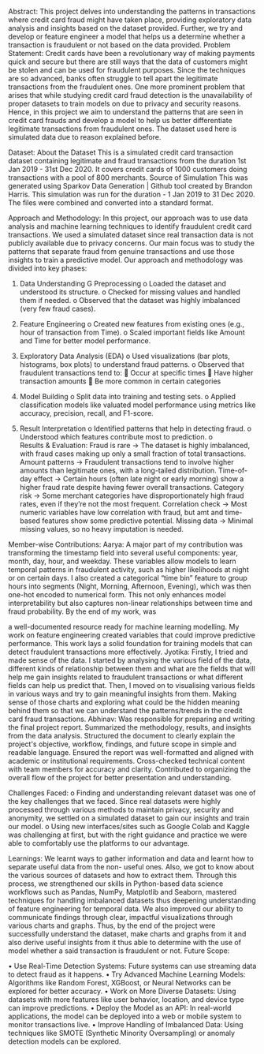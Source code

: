 Abstract:
This project delves into understanding the patterns in transactions where credit card fraud might have taken place, providing exploratory data analysis and insights based on the dataset provided. Further, we try and develop or feature engineer a model that helps us a determine whether a transaction is fraudulent or not based on the data provided.
Problem Statement:
Credit cards have been a revolutionary way of making payments quick and secure but there are still ways that the data of customers might be stolen and can be used for fraudulent purposes. Since the techniques are so advanced, banks often struggle to tell apart the legitimate transactions from the fraudulent ones. One more prominent problem that arises that while studying credit card fraud detection is the unavailability of proper datasets to train models on due to privacy and security reasons. Hence, in this project we aim to understand the patterns that are seen in credit card frauds and develop a model to help us better differentiate legitimate transactions from fraudulent ones. The dataset used here is simulated data due to reason explained before.






Dataset:
About the Dataset
This is a simulated credit card transaction dataset containing legitimate and fraud transactions from the duration 1st Jan 2019 - 31st Dec 2020. It covers credit cards of 1000 customers doing transactions with a pool of 800 merchants.
Source of Simulation
This was generated using Sparkov Data Generation | Github tool created by Brandon Harris. This simulation was run for the duration - 1 Jan 2019 to 31 Dec 2020. The files were combined and converted into a standard format.

Approach and Methodology:
In this project, our approach was to use data analysis and machine learning techniques to identify fraudulent credit card transactions.
We used a simulated dataset since real transaction data is not publicly available due to privacy concerns.
Our main focus was to study the patterns that separate fraud from genuine transactions and use those insights to train a predictive model. Our approach and methodology was divided into key phases:
1.	Data Understanding G Preprocessing
o	Loaded the dataset and understood its structure.
o	Checked for missing values and handled them if needed.
o	Observed that the dataset was highly imbalanced (very few fraud cases).
2.	Feature Engineering
o	Created new features from existing ones (e.g., hour of transaction from Time).
o	Scaled important fields like Amount and Time for better model performance.
3.	Exploratory Data Analysis (EDA)
o	Used visualizations (bar plots, histograms, box plots) to understand fraud patterns.
o	Observed that fraudulent transactions tend to:
	Occur at specific times
	Have higher transaction amounts
	Be more common in certain categories



4.	Model Building
o	Split data into training and testing sets.
o	Applied classification models like valuated model performance using metrics like accuracy, precision, recall, and F1-score.
5.	Result Interpretation
o	Identified patterns that help in detecting fraud.
o	Understood which features contribute most to prediction.
o	
Results & Evaluation:
Fraud is rare → The dataset is highly imbalanced, with fraud cases making up only a small fraction of total transactions.
Amount patterns → Fraudulent transactions tend to involve higher amounts than legitimate ones, with a long-tailed distribution.
Time-of-day effect → Certain hours (often late night or early morning) show a higher fraud rate despite having fewer overall transactions.
Category risk → Some merchant categories have disproportionately high fraud rates, even if they’re not the most frequent.
Correlation check → Most numeric variables have low correlation with fraud, but amt and time-based features show some predictive potential.
Missing data → Minimal missing values, so no heavy imputation is needed.

Member-wise Contributions:
Aarya:
A major part of my contribution was transforming the timestamp field into several useful components: year, month, day, hour, and weekday. These variables allow models to learn temporal patterns in fraudulent activity, such as higher likelihoods at night or on certain days. I also created a categorical “time bin” feature to group hours into segments (Night, Morning, Afternoon, Evening), which was then one-hot encoded to numerical form. This not only enhances model interpretability but also captures non-linear relationships between time and fraud probability. By the end of my work, was
 
a well-documented resource ready for machine learning modelling. My work on feature engineering created variables that could improve predictive performance. This work lays a solid foundation for training models that can detect fraudulent transactions more effectively.
Jyotika:
Firstly, I tried and made sense of the data. I started by analysing the various field of the data, different kinds of relationship between them and what are the fields that will help me gain insights related to fraudulent transactions or what different fields can help us predict that. Then, I moved on to visualising various fields in various ways and try to gain meaningful insights from them. Making sense of those charts and exploring what could be the hidden meaning behind them so that we can understand the patterns/trends in the credit card fraud transactions.
Abhinav:
Was responsible for preparing and writing the final project report. Summarized the methodology, results, and insights from the data analysis. Structured the document to clearly explain the project's objective, workflow, findings, and future scope in simple and readable language. Ensured the report was well-formatted and aligned with academic or institutional requirements. Cross-checked technical content with team members for accuracy and clarity. Contributed to organizing the overall flow of the project for better presentation and understanding.

Challenges Faced:
o	Finding and understanding relevant dataset was one of the key challenges that we faced. Since real datasets were highly processed through various methods to maintain privacy, security and anonymity, we settled on a simulated dataset to gain our insights and train our model.
o	Using new interfaces/sites such as Google Colab and Kaggle was challenging at first, but with the right guidance and practice we were able to comfortably use the platforms to our advantage.
 
Learnings:
We learnt ways to gather information and data and learnt how to separate useful data from the non- useful ones. Also, we got to know about the various sources of datasets and how to extract them.
Through this process, we strengthened our skills in Python-based data science workflows such as Pandas, NumPy, Matplotlib and Seaborn, mastered techniques for handling imbalanced datasets thus deepening understanding of feature engineering for temporal data.
We also improved our ability to communicate findings through clear, impactful visualizations through various charts and graphs. Thus, by the end of the project were successfully understand the dataset, make charts and graphs from it and also derive useful insights from it thus able to determine with the use of model whether a said transaction is fraudulent or not.
Future Scope:

•	Use Real-Time Detection Systems:
Future systems can use streaming data to detect fraud as it happens.
•	Try Advanced Machine Learning Models:
Algorithms like Random Forest, XGBoost, or Neural Networks can be explored for better accuracy.
•	Work on More Diverse Datasets:
Using datasets with more features like user behavior, location, and device type can improve predictions.
•	Deploy the Model as an API:
In real-world applications, the model can be deployed into a web or mobile system to monitor transactions live.
•	Improve Handling of Imbalanced Data:
Using techniques like SMOTE (Synthetic Minority Oversampling) or anomaly detection models can be explored.

